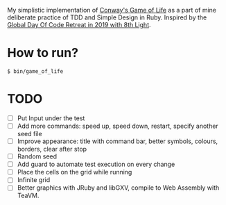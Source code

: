 My simplistic implementation of [Conway's Game of Life](https://en.wikipedia.org/wiki/Conway%27s_Game_of_Life) as a part of mine 
deliberate practice of TDD and Simple Design in Ruby. Inspired by the [Global Day Of Code Retreat in 2019 with 8th Light](http://geekvasyl.me/2019/11/17/The-Global-Day-of-Coderetreat-with-8th-Light/). 

# How to run?

`$ bin/game_of_life`

# TODO

- [ ] Put Input under the test
- [ ] Add more commands: speed up, speed down, restart, specify another seed file
- [ ] Improve appearance: title with command bar, better symbols, colours, borders, clear after stop
- [ ] Random seed
- [ ] Add guard to automate test execution on every change
- [ ] Place the cells on the grid while running
- [ ] Infinite grid
- [ ] Better graphics with JRuby and libGXV, compile to Web Assembly with TeaVM.
